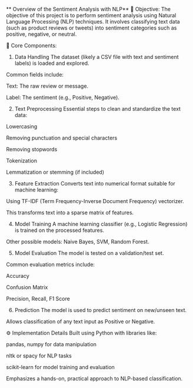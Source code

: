 ** Overview of the Sentiment Analysis with NLP**
🧠 Objective:
The objective of this project is to perform sentiment analysis using Natural Language Processing (NLP) techniques. It involves classifying text data (such as product reviews or tweets) into sentiment categories such as positive, negative, or neutral.

🧾 Core Components:
1. Data Handling
The dataset (likely a CSV file with text and sentiment labels) is loaded and explored.

Common fields include:

Text: The raw review or message.

Label: The sentiment (e.g., Positive, Negative).

2. Text Preprocessing
Essential steps to clean and standardize the text data:

Lowercasing

Removing punctuation and special characters

Removing stopwords

Tokenization

Lemmatization or stemming (if included)

3. Feature Extraction
Converts text into numerical format suitable for machine learning:

Using TF-IDF (Term Frequency-Inverse Document Frequency) vectorizer.

This transforms text into a sparse matrix of features.

4. Model Training
A machine learning classifier (e.g., Logistic Regression) is trained on the processed features.

Other possible models: Naive Bayes, SVM, Random Forest.

5. Model Evaluation
The model is tested on a validation/test set.

Common evaluation metrics include:

Accuracy

Confusion Matrix

Precision, Recall, F1 Score

6. Prediction
The model is used to predict sentiment on new/unseen text.

Allows classification of any text input as Positive or Negative.

⚙️ Implementation Details
Built using Python with libraries like:

pandas, numpy for data manipulation

nltk or spacy for NLP tasks

scikit-learn for model training and evaluation

Emphasizes a hands-on, practical approach to NLP-based classification.
